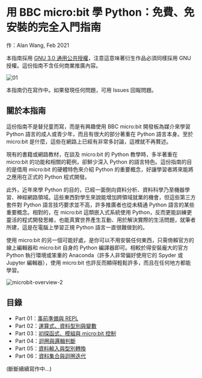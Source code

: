 # 用 BBC micro:bit 學 Python：免費、免安裝的完全入門指南

作：Alan Wang, Feb 2021

本指南採用 [GNU 3.0 通用公共授權](https://www.chinasona.org/gnu/gnulgpl-v3-tc.html)，注意這意味著衍生作品必須同樣採用 GNU 授權。這份指南不含任何商業推廣內容。

![01](https://user-images.githubusercontent.com/44191076/107118869-ab2f2280-68be-11eb-9a6d-87b02939a7e2.png)

本指南仍在寫作中。如果發現任何問題，可用 Issues 回報問題。

## 關於本指南

這份指南不是替兒童而寫，而是有興趣使用 BBC micro:bit 開發板為媒介來學習 Python 語言的成人或青少年，而且有很大的部分著重在 Python 語言本身。至於 micro:bit 是什麼，這些在網路上已經有非常多討論，這裡就不再贅述。

現有的書籍或網路教材，在談及 micro:bit 的 Python 教學時，多半著重在 micro:bit 的功能和相關的範例，卻鮮少深入 Python 的語言特色。這份指南的目的是借用 micro:bit 的硬體特色來介紹 Python 的重要概念，好讓學習者將來能將之應用在正式的 Python 程式開發。

此外，近年來學 Python 的目的，已經一面倒向資料分析、資料科學乃至機器學習、神經網路領域。這些東西對學生來說能增加跨領域就業的機會，但這些第三方套件對 Python 語言技巧要求並不高，許多推廣者也從未精通 Python 語言的某些重要概念。相對的，在 micro:bit 這類嵌入式系統使用 Python，反而更能訓練更靈活的程式開發思維，也能真實世界產生互動、用於解決實際的生活問題，就筆者所建，這是在電腦上學習正規 Python 語言一直很難做到的。

使用 micro:bit 的另一個可能好處，是你可以不用安裝任何東西，只需倚賴官方的線上編輯器和 micro:bit 自身的 Python 編譯器即可。相較於得安裝龐大的官方 Python 執行環境或笨重的 Anaconda（許多人非常偏好使用它的 Spyder 或 Jupyter 編輯器），使用 micro:bit 也許反而顯得輕鬆許多，而且在任何地方都能學習。

![microbit-overview-2](https://user-images.githubusercontent.com/44191076/109407839-2025e180-79bf-11eb-9970-883467992201.png)

## 目錄

* Part 01：[事前準備與 REPL](https://github.com/alankrantas/learn-python-on-microbit-guide/blob/main/part_01.md)
* Part 02：[運算式、資料型別與變數](https://github.com/alankrantas/learn-python-on-microbit-guide/blob/main/part_02.md)
* Part 03：[初探函式、模組與 micro:bit 控制](https://github.com/alankrantas/learn-python-on-microbit-guide/blob/main/part_03.md)
* Part 04：[迴圈與邏輯判斷](https://github.com/alankrantas/learn-python-on-microbit-guide/blob/main/part_04.md)
* Part 05：[資料輸入與型別轉換](https://github.com/alankrantas/learn-python-on-microbit-guide/blob/main/part_05.md)
* Part 06：[資料集合與迴圈迭代](https://github.com/alankrantas/learn-python-on-microbit-guide/blob/main/part_06.md)

(斷斷續續寫作中...)
